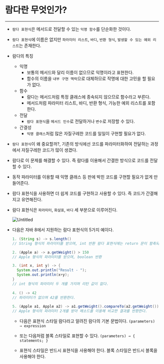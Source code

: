 # 람다란 무엇인가?

---

- `람다 표현식`은 메서드로 전달할 수 있는 `익명 함수`를 단순화한 것이다.

- `람다 표현식`에 이름은 없지만 `파라미터 리스트`, `바디`, `반환 형식`, `발생할 수 있는 예외 리스트`는 존재한다.


- 람다의 특징

    - 익명
        - 보통의 메서드와 달리 이름이 없으므로 익명이라고 표현한다. 
        - 함수의 이름을 `내부 구현 맥락`으로 대체하므로 작명에 대한 고민을 할 필요가 없다.
    - 함수
        - 람다는 메서드처럼 특정 클래스에 종속되지 않으므로 함수라고 부른다. 
        - 메서드처럼 파라미터 리스트, 바디, 반환 형식, 가능한 예외 리스트를 포함한다.
    - 전달
        - `람다 표현식`을 `메서드 인수`로 전달하거나 `변수`로 저장할 수 있다.
    - 간결성
        - `익명 클래스`처럼 많은 자질구레한 코드를 일일이 구현할 필요가 없다.
 
- `람다 표현식`이 왜 중요할까?, 기존의 방식에선 코드를 파라미터화하여 전달하는 과정에서 자질구레한 코드가 많이 생겼다.

- 람다로 이 문제를 해결할 수 있다. 즉 람다를 이용해서 간결한 방식으로 코드를 전달할 수 있다. 

- 동작 파라미터를 이용할 때 익명 클래스 등 판에 박힌 코드를 구현할 필요가 없게 만들어준다.

- 람다 표현식을 사용하면 더 쉽게 코드를 구현하고 사용할 수 있다. 즉 코드가 간결해지고 유연해진다.

- 람다 표현식은 `파라미터`, `화살표`, `바디` 세 부분으로 이루어진다.

  ![Untitled](https://file.notion.so/f/f/f53051bf-3631-46a1-93ee-1ed9cc900210/0be0768d-be58-42ee-b7a8-3b29e3b5103a/Untitled.png?id=acaf406f-2ed7-430c-a27c-08f54a4d1460&table=block&spaceId=f53051bf-3631-46a1-93ee-1ed9cc900210&expirationTimestamp=1705680000000&signature=ADT7nNG0i7Q3G8tAF78ST9v6-S0C2iBo4A_OdK6ffvs&downloadName=Untitled.png)

- 다음은 자바 8에서 지원하는 람다 표현식의 5가지 예이다.

  ```java
  1. (String s) -> s.length() 
  // String 형식의 파라미터를 받으며, int 반환 람다 표현식에는 return 문이 함축되어있어서 명시하지 않아도 된다.
  
  2. (Apple a) -> a.getWeight() > 150 
  // Apple 형식의 파라미터를 받으며, boolean 반환
  
  3. (int x, int y) -> {
    System.out.println("Result - ");
    System.out.println(x+y);
  }
  // int 형식의 파라미터 두 개를 가지며 리턴 값이 없다.
        
  4. () -> 42 
  // 파라미터가 없으며 42를 반환한다.
        
  5. (Apple a1, Apple a2) -> a1.getWeight().compareTo(a2.getWeight())
  // Apple 형식의 파라미터 2개를 받아 메소드를 이용해 비교한 결과를 반환한다.
  ```

  - 다음은 표현식 스타일 람다라고 알려진 람다의 기본 문법이다. `(parameters) → expression`
  
  - 또는 다음처럼 블록 스타일로 표현할 수 있다. `(parameters) → { statements; }`

  - 표현식 스타일은 반드시 표현식을 사용해야 한다. 블록 스타일은 반드시 블록을 사용해야 한다.